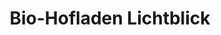 ---
title: "Bio-Hofladen Lichtblick"
url: /neuenkirchen-voerden/bio-hofladen-lichtblick/
shop: Bioladen
---
